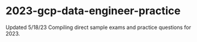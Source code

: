 # 2023-gcp-data-engineer-practice

Updated 5/18/23
Compiling direct sample exams and practice questions for 2023.
